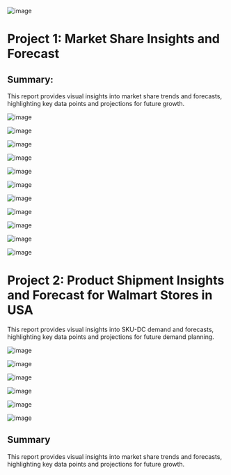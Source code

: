 ![image](https://github.com/user-attachments/assets/6d892a38-317e-462a-a044-44d4ab190b10)


# Project 1: Market Share Insights and Forecast

## Summary:

This report provides visual insights into market share trends and forecasts, highlighting key data points and projections for future growth.

![image](https://github.com/user-attachments/assets/b8f729db-e787-466c-b746-39649fc4f34e)

![image](https://github.com/user-attachments/assets/b105b315-91f8-484b-9770-032051f52cc2)

![image](https://github.com/user-attachments/assets/edd05dd9-1266-4533-97ff-74c4e9bce884)

![image](https://github.com/user-attachments/assets/ee1a14e5-0a68-410e-876e-2f8b84b8279c)

![image](https://github.com/user-attachments/assets/9ae4d4bc-06ba-4ee7-9d78-e025fb4f080f)

![image](https://github.com/user-attachments/assets/6f05dbed-f373-4009-9531-db405ed3b99d)

![image](https://github.com/user-attachments/assets/5c815b9f-3861-4460-b96a-09d8b58001fb)

![image](https://github.com/user-attachments/assets/27f9ad1c-b7a0-4601-b297-0e082ea5e3ae)

![image](https://github.com/user-attachments/assets/ccd2697b-b411-49bc-87e9-0dc876ab3c55)

![image](https://github.com/user-attachments/assets/ad5ca6e9-6b55-4fc5-aaad-5590f02bbaeb)

![image](https://github.com/user-attachments/assets/0d5edfe1-d749-4288-ad11-ed3411301535)


# Project 2: Product Shipment Insights and Forecast for Walmart Stores in USA

This report provides visual insights into SKU-DC demand and forecasts, highlighting key data points and projections for future demand planning.



![image](https://github.com/user-attachments/assets/191b8cd1-06be-48ab-a1a6-347c42e16fd0)

![image](https://github.com/user-attachments/assets/0de3ffe3-dedc-4431-97ff-12b6ea67d2d8)

![image](https://github.com/user-attachments/assets/b4f7e473-4a0d-4ef2-9e2b-67a2b3c056a9)

![image](https://github.com/user-attachments/assets/4e9aadb1-feed-45de-827b-90ca9395af62)

![image](https://github.com/user-attachments/assets/6346a1a4-0739-49e5-8730-2ad38484131f)

![image](https://github.com/user-attachments/assets/81979d21-d76d-435d-bd8a-ca631133f736)









## Summary

This report provides visual insights into market share trends and forecasts, highlighting key data points and projections for future growth.
